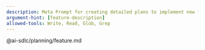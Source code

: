 ```yaml
---
description: Meta Prompt for creating detailed plans to implement new features.
argument-hint: [feature-description]
allowed-tools: Write, Read, Glob, Grep
---
```


@ai-sdlc/planning/feature.md
